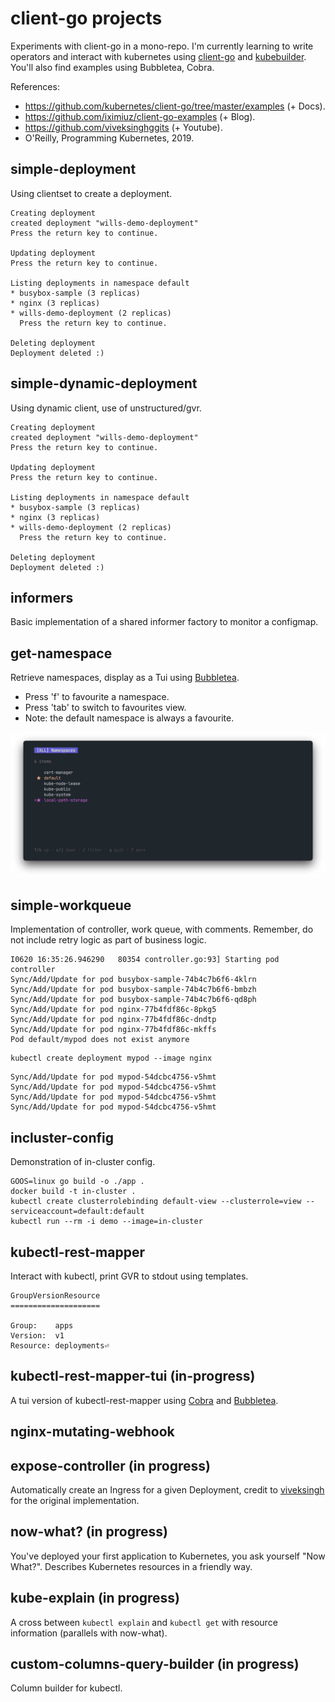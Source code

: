 # client-go projects

Experiments with client-go in a mono-repo. I'm currently learning to write operators and interact with kubernetes using [client-go](https://github.com/kubernetes/client-go) and [kubebuilder](https://github.com/kubernetes-sigs/kubebuilder). You'll also find examples using Bubbletea, Cobra.


References:
- https://github.com/kubernetes/client-go/tree/master/examples (+ Docs).
- https://github.com/iximiuz/client-go-examples (+ Blog).
- https://github.com/viveksinghggits (+ Youtube).
- O'Reilly, Programming Kubernetes, 2019. 

## simple-deployment
Using clientset to create a deployment.
```
Creating deployment
created deployment "wills-demo-deployment"
Press the return key to continue.

Updating deployment
Press the return key to continue.

Listing deployments in namespace default
* busybox-sample (3 replicas)
* nginx (3 replicas)
* wills-demo-deployment (2 replicas)
  Press the return key to continue.

Deleting deployment
Deployment deleted :)
```

## simple-dynamic-deployment 
Using dynamic client, use of unstructured/gvr.
```
Creating deployment
created deployment "wills-demo-deployment"
Press the return key to continue.

Updating deployment
Press the return key to continue.

Listing deployments in namespace default
* busybox-sample (3 replicas)
* nginx (3 replicas)
* wills-demo-deployment (2 replicas)
  Press the return key to continue.

Deleting deployment
Deployment deleted :)
```

## informers
Basic implementation of a shared informer factory to monitor a configmap.

## get-namespace
Retrieve namespaces, display as a Tui using [Bubbletea](https://github.com/charmbracelet/bubbletea). 

- Press 'f' to favourite a namespace.
- Press 'tab' to switch to favourites view.
- Note: the default namespace is always a favourite.

![image info](./get-namespace/ns.jpg)

## simple-workqueue
Implementation of controller, work queue, with comments. Remember, do not include retry logic as part of business logic.
```
I0620 16:35:26.946290   80354 controller.go:93] Starting pod controller
Sync/Add/Update for pod busybox-sample-74b4c7b6f6-4klrn
Sync/Add/Update for pod busybox-sample-74b4c7b6f6-bmbzh
Sync/Add/Update for pod busybox-sample-74b4c7b6f6-qd8ph
Sync/Add/Update for pod nginx-77b4fdf86c-8pkg5
Sync/Add/Update for pod nginx-77b4fdf86c-dndtp
Sync/Add/Update for pod nginx-77b4fdf86c-mkffs
Pod default/mypod does not exist anymore
```
```shell
kubectl create deployment mypod --image nginx
```
```
Sync/Add/Update for pod mypod-54dcbc4756-v5hmt
Sync/Add/Update for pod mypod-54dcbc4756-v5hmt
Sync/Add/Update for pod mypod-54dcbc4756-v5hmt
Sync/Add/Update for pod mypod-54dcbc4756-v5hmt
```

## incluster-config
Demonstration of in-cluster config.
```shell
GOOS=linux go build -o ./app .
docker build -t in-cluster .
kubectl create clusterrolebinding default-view --clusterrole=view --serviceaccount=default:default
kubectl run --rm -i demo --image=in-cluster
```

## kubectl-rest-mapper
Interact with kubectl, print GVR to stdout using templates.
```
GroupVersionResource
====================

Group:    apps
Version:  v1
Resource: deployments⏎
```

## kubectl-rest-mapper-tui (in-progress)
A tui version of kubectl-rest-mapper using [Cobra](https://cobra.dev/) and [Bubbletea](https://github.com/charmbracelet/bubbletea).

## nginx-mutating-webhook

## expose-controller (in progress)
Automatically create an Ingress for a given Deployment, credit to [viveksingh](https://github.com/viveksinghggits/ekspose/blob/master/controller.go) for the original implementation.

## now-what? (in progress)
You've deployed your first application to Kubernetes, you ask yourself "Now What?". Describes Kubernetes resources in a friendly way.

## kube-explain (in progress)
A cross between `kubectl explain` and `kubectl get` with resource information (parallels with now-what).

## custom-columns-query-builder (in progress)
Column builder for kubectl.
